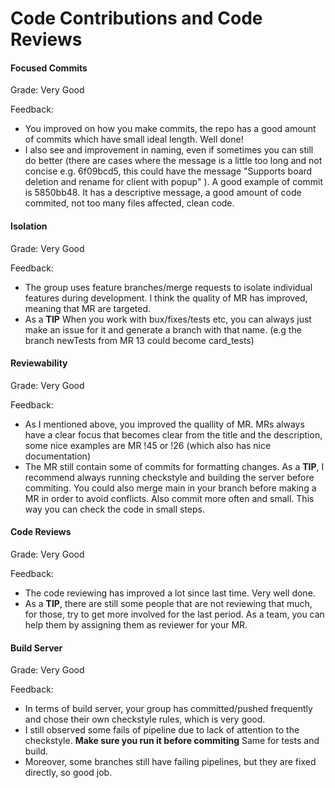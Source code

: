 # Code Contributions and Code Reviews

#### Focused Commits


Grade: Very Good

Feedback:

- You improved on how you make commits, the repo has a good amount of commits which have small ideal length. Well done!
- I also see and improvement in naming, even if sometimes you can still do better (there are cases where the message is a little too long and not concise e.g. 6f09bcd5, this could have the message "Supports board deletion and rename for client with popup" ). A good example of commit is  5850bb48. It has a descriptive message, a good amount of code commited, not too many files affected, clean code. 


#### Isolation

Grade: Very Good

Feedback:

- The group uses feature branches/merge requests to isolate individual features during development. I think the quality of MR has improved, meaning that MR are targeted.
- As a **TIP** When you work with bux/fixes/tests etc, you can always just make an issue for it and generate a branch with that name. (e.g the branch newTests from MR 13 could become card_tests)

#### Reviewability


Grade: Very Good

Feedback:

- As I mentioned above, you improved the quallity of MR. MRs always have a clear focus that becomes clear from the title and the description, some nice examples are MR !45 or !26 (which also has nice documentation)
- The MR still contain some of commits for formatting changes. As a **TIP**, I recommend always running checkstyle and building the server before commiting. You could also merge main in your branch before making a MR in order to avoid conflicts. Also commit more often and small. This way you can check the code in small steps.


#### Code Reviews

Grade: Very Good

Feedback:

- The code reviewing has improved a lot since last time. Very well done.
- As a **TIP**, there are still some people that are not reviewing that much, for those, try to get more involved for the last period. As a team, you can help them by assigning them as reviewer for your MR. 


#### Build Server

Grade: Very Good

Feedback:

- In terms of build server, your group has committed/pushed frequently and chose their own checkstyle rules, which is very good.
- I still observed some fails of pipeline due to lack of attention to the checkstyle. **Make sure you run it before commiting** Same for tests and build.
- Moreover, some branches still have failing pipelines, but they are fixed directly, so good job.
